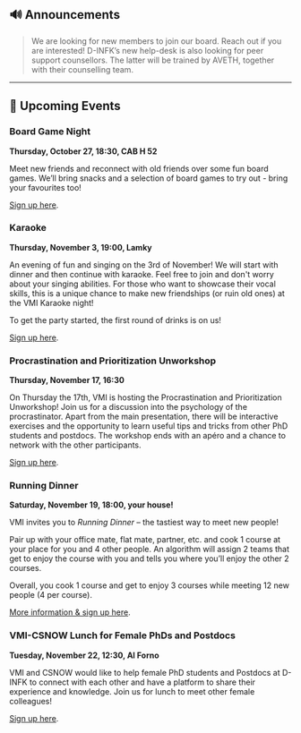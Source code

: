 ## 🔊 Announcements

> We are looking for new members to join our board. Reach out if you are interested!
D-INFK’s new help-desk is also looking for peer support counsellors.
The latter will be trained by AVETH, together with their counselling team.

<hr>

## 📅 Upcoming Events

### Board Game Night

**Thursday, October 27, 18:30, CAB H 52**

Meet new friends and reconnect with old friends over some fun board games.
We’ll bring snacks and a selection of board games to try out - bring your favourites too!

[Sign up here](https://forms.gle/wgyT1SwoUNGM9NaGA).

### Karaoke

**Thursday, November 3, 19:00, Lamky**

An evening of fun and singing on the 3rd of November!
We will start with dinner and then continue with karaoke.
Feel free to join and don't worry about your singing abilities.
For those who want to showcase their vocal skills, this is a unique chance to make new friendships (or ruin old ones) at the VMI Karaoke night!

To get the party started, the first round of drinks is on us!

[Sign up here](https://forms.gle/LwhmFecM5Bsb4ovy7).

### Procrastination and Prioritization Unworkshop

**Thursday, November 17, 16:30**

On Thursday the 17th, VMI is hosting the Procrastination and Prioritization Unworkshop!
Join us for a discussion into the psychology of the procrastinator.
Apart from the main presentation, there will be interactive exercises and the opportunity to learn useful tips and tricks from other PhD students and postdocs.
The workshop ends with an apéro and a chance to network with the other participants.

[Sign up here](https://forms.gle/dAaCc1wcmCJ7iAAE6).

### Running Dinner

**Saturday, November 19, 18:00, your house!**

VMI invites you to *Running Dinner* – the tastiest way to meet new people!

Pair up with your office mate, flat mate, partner, etc. and cook 1 course at your place for you and 4 other people.
An algorithm will assign 2 teams that get to enjoy the course with you and tells you where you’ll enjoy the other 2 courses.

Overall, you cook 1 course and get to enjoy 3 courses while meeting 12 new people (4 per course).

[More information & sign up here](https://rudirockt.de/en/events/vmi-running-dinner).

### VMI-CSNOW Lunch for Female PhDs and Postdocs

**Tuesday, November 22, 12:30, Al Forno**

VMI and CSNOW would like to help female PhD students and Postdocs at D-INFK to connect with each other and have a platform to share their experience and knowledge.
Join us for lunch to meet other female colleagues!

[Sign up here](https://forms.gle/twijxNwfbRJmMpGp6).
